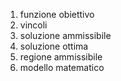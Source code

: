 1. funzione obiettivo
2. vincoli
3. soluzione ammissibile
4. soluzione ottima
5. regione ammissibile
6. modello matematico